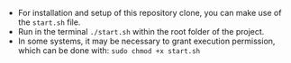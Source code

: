 - For installation and setup of this repository clone, you can make use of the `start.sh` file.
- Run in the terminal `./start.sh` within the root folder of the project.
- In some systems, it may be necessary to grant execution permission, which can be done with: `sudo chmod +x start.sh`
